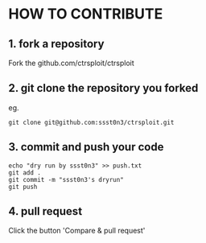 # HOW TO CONTRIBUTE
## 1. fork a repository
Fork the github.com/ctrsploit/ctrsploit

## 2. git clone the repository you forked
eg.
```
git clone git@github.com:ssst0n3/ctrsploit.git
```

## 3. commit and push your code
```
echo "dry run by ssst0n3" >> push.txt
git add .
git commit -m "ssst0n3's dryrun"
git push
```

## 4. pull request
Click the button 'Compare & pull request'